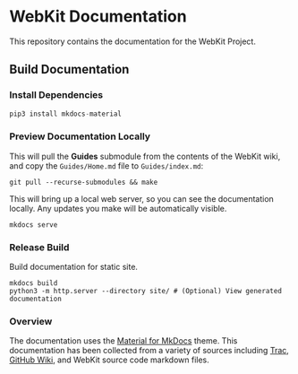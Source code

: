 # WebKit Documentation

This repository contains the documentation for the WebKit Project.

## Build Documentation

### Install Dependencies

```python
pip3 install mkdocs-material
```

### Preview Documentation Locally

This will pull the **Guides** submodule from the contents of the WebKit wiki, and copy the `Guides/Home.md` file to `Guides/index.md`:

```
git pull --recurse-submodules && make
```

This will bring up a local web server, so you can see the documentation locally. Any updates you make will be automatically visible.

```
mkdocs serve
```

### Release Build

Build documentation for static site.

```
mkdocs build
python3 -m http.server --directory site/ # (Optional) View generated documentation
```

### Overview

The documentation uses the [Material for MkDocs](https://squidfunk.github.io/mkdocs-material/) theme. This documentation has been collected from a variety of sources including [Trac](https://trac.webkit.org), [GitHub Wiki](https://github.com/WebKit/WebKit/wiki), and WebKit source code markdown files.
